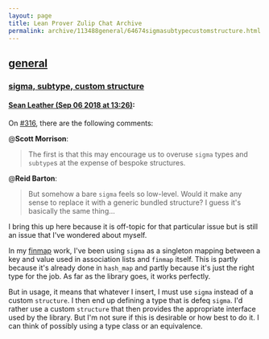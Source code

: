 ```yaml
---
layout: page
title: Lean Prover Zulip Chat Archive 
permalink: archive/113488general/64674sigmasubtypecustomstructure.html
---
```


## [general](index.html)
### [sigma, subtype, custom structure](64674sigmasubtypecustomstructure.html)

#### [Sean Leather (Sep 06 2018 at 13:26)](https://leanprover.zulipchat.com/#narrow/stream/113488-general/topic/sigma%2C%20subtype%2C%20custom%20structure/near/133436036):
On [#316](https://github.com/leanprover/mathlib/pull/316), there are the following comments:

@**Scott Morrison**:
> The first is that this may encourage us to overuse `sigma` types and `subtype`s at the expense of bespoke structures.

@**Reid Barton**:
> But somehow a bare `sigma` feels so low-level. Would it make any sense to replace it with a generic bundled structure? I guess it's basically the same thing...

I bring this up here because it is off-topic for that particular issue but is still an issue that I've wondered about myself.

In my [finmap](https://github.com/spl/lean-finmap) work, I've been using `sigma` as a singleton mapping between a key and value used in association lists and `finmap` itself. This is partly because it's already done in `hash_map` and partly because it's just the right type for the job. As far as the library goes, it works perfectly.

But in usage, it means that whatever I insert, I must use `sigma` instead of a custom `structure`. I then end up defining a type that is defeq `sigma`. I'd rather use a custom `structure` that then provides the appropriate interface used by the library. But I'm not sure if this is desirable or how best to do it. I can think of possibly using a type class or an equivalence.

